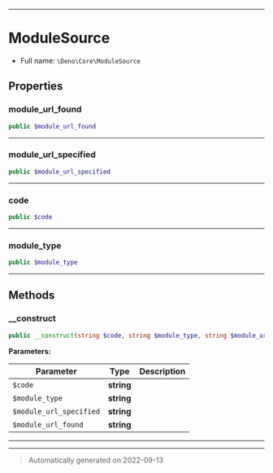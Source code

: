 ***

# ModuleSource





* Full name: `\Deno\Core\ModuleSource`




## Properties


### module_url_found



```php
public $module_url_found
```






***

### module_url_specified



```php
public $module_url_specified
```






***

### code



```php
public $code
```






***

### module_type



```php
public $module_type
```






***

## Methods


### __construct



```php
public __construct(string $code, string $module_type, string $module_url_specified, string $module_url_found): mixed
```








**Parameters:**

| Parameter | Type | Description |
|-----------|------|-------------|
| `$code` | **string** |  |
| `$module_type` | **string** |  |
| `$module_url_specified` | **string** |  |
| `$module_url_found` | **string** |  |




***


***
> Automatically generated on 2022-09-13
